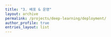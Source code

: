 ```yaml
---
title: "3. 배포 & 운영"
layout: archive
permalink: /projects/deep-learning/deployment/
author_profile: true
entries_layout: list
---
```

